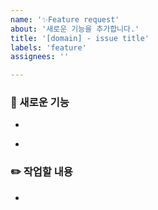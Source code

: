 ```yaml
---
name: '✨Feature request'
about: '새로운 기능을 추가합니다.'
title: '[domain] - issue title'
labels: 'feature'
assignees: ''

---
```


### 🎯 새로운 기능
<!--새로운 기능이 필요한 이유 설명-->
- 
<!--새로운 기능 설명-->
- 

### ✏️ 작업할 내용
<!--실질적 작업 내용 설명-->
- 

